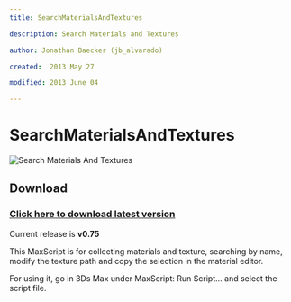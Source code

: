 ```yaml
---
title: SearchMaterialsAndTextures

description: Search Materials and Textures

author: Jonathan Baecker (jb_alvarado)

created:  2013 May 27

modified: 2013 June 04

---
```


SearchMaterialsAndTextures
=========


![Search Materials And Textures](http://www.pixelcrusher.de/files/SearchMaterialAndTextures.png "SearchMaterialsAndTextures")

Download
--------

### [Click here to download latest version](https://github.com/jb-alvarado/SearchMaterialAndTexture/archive/master.zip)

Current release is **v0.75**


This MaxScript is for collecting materials and texture, searching by name, 
modify the texture path and copy the selection in the material editor.

For using it, go in 3Ds Max under MaxScript: Run Script... and select the script file.

